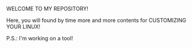 WELCOME TO MY REPOSITORY!

Here, you will found by time more and more contents for CUSTOMIZING YOUR LINUX!

P.S.: I'm working on a tool!
